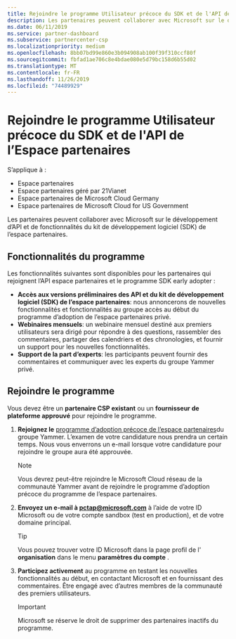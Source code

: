 ```yaml
---
title: Rejoindre le programme Utilisateur précoce du SDK et de l'API de l’Espace partenaires
description: Les partenaires peuvent collaborer avec Microsoft sur le développement de fonctionnalités et de fonctionnalités de partenaires.
ms.date: 06/11/2019
ms.service: partner-dashboard
ms.subservice: partnercenter-csp
ms.localizationpriority: medium
ms.openlocfilehash: 8bb07bd99e860e3b094908ab100f39f310ccf80f
ms.sourcegitcommit: fbfad1ae706c8e4bdae080e5d79bc158d6b55d02
ms.translationtype: MT
ms.contentlocale: fr-FR
ms.lasthandoff: 11/26/2019
ms.locfileid: "74489929"
---
```

# <a name="join-the-partner-center-api-and-sdk-early-adopter-program"></a>Rejoindre le programme Utilisateur précoce du SDK et de l'API de l’Espace partenaires

S’applique à :

- Espace partenaires
- Espace partenaires géré par 21Vianet
- Espace partenaires de Microsoft Cloud Germany
- Espace partenaires de Microsoft Cloud for US Government

Les partenaires peuvent collaborer avec Microsoft sur le développement d’API et de fonctionnalités du kit de développement logiciel (SDK) de l’espace partenaires.

## <a name="program-features"></a>Fonctionnalités du programme

Les fonctionnalités suivantes sont disponibles pour les partenaires qui rejoignent l’API espace partenaires et le programme SDK early adopter :

- **Accès aux versions préliminaires des API et du kit de développement logiciel (SDK) de l’espace partenaires**: nous annoncerons de nouvelles fonctionnalités et fonctionnalités au groupe accès au début du programme d’adoption de l’espace partenaires privé.
- **Webinaires mensuels**: un webinaire mensuel destiné aux premiers utilisateurs sera dirigé pour répondre à des questions, rassembler des commentaires, partager des calendriers et des chronologies, et fournir un support pour les nouvelles fonctionnalités.
- **Support de la part d’experts**: les participants peuvent fournir des commentaires et communiquer avec les experts du groupe Yammer privé.

## <a name="join-the-program"></a>Rejoindre le programme

Vous devez être un **partenaire CSP existant** ou un **fournisseur de plateforme approuvé** pour rejoindre le programme.

1. **Rejoignez le** [programme d’adoption précoce de l’espace partenaires](https://www.yammer.com/cloudpartnercommunity/#/threads/inGroup?type=in_group&feedId=5944712&view=all)du groupe Yammer. L’examen de votre candidature nous prendra un certain temps. Nous vous enverrons un e-mail lorsque votre candidature pour rejoindre le groupe aura été approuvée.

   > [!NOTE]
   > Vous devrez peut-être rejoindre le Microsoft Cloud réseau de la communauté Yammer avant de rejoindre le programme d’adoption précoce du programme de l’espace partenaires.

2. **Envoyez un e-mail à [pctap@microsoft.com](mailto:pctap@microsoft.com)**  à l’aide de votre ID Microsoft ou de votre compte sandbox (test en production), et de votre domaine principal.

   > [!TIP]
   > Vous pouvez trouver votre ID Microsoft dans la page profil de l' **organisation** dans le menu **paramètres du compte** .

3. **Participez activement** au programme en testant les nouvelles fonctionnalités au début, en contactant Microsoft et en fournissant des commentaires. Être engagé avec d’autres membres de la communauté des premiers utilisateurs.

   > [!IMPORTANT]
   > Microsoft se réserve le droit de supprimer des partenaires inactifs du programme.
